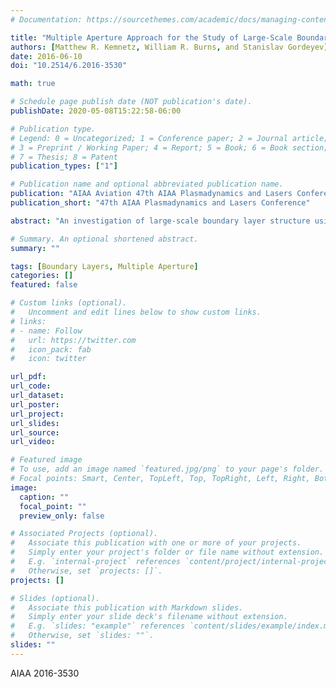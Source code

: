 ```yaml
---
# Documentation: https://sourcethemes.com/academic/docs/managing-content/

title: "Multiple Aperture Approach for the Study of Large-Scale Boundary-Layer Structures"
authors: [Matthew R. Kemnetz, William R. Burns, and Stanislav Gordeyev]
date: 2016-06-10
doi: "10.2514/6.2016-3530"

math: true

# Schedule page publish date (NOT publication's date).
publishDate: 2020-05-08T15:22:58-06:00

# Publication type.
# Legend: 0 = Uncategorized; 1 = Conference paper; 2 = Journal article;
# 3 = Preprint / Working Paper; 4 = Report; 5 = Book; 6 = Book section;
# 7 = Thesis; 8 = Patent
publication_types: ["1"]

# Publication name and optional abbreviated publication name.
publication: "AIAA Aviation 47th AIAA Plasmadynamics and Lasers Conference"
publication_short: "47th AIAA Plasmadynamics and Lasers Conference"

abstract: "An investigation of large-scale boundary layer structure using two simultaneously sampled streamwise oriented apertures is presented. Measurements were conducted in Notre Dame’s Tri-Sonic facility at M = 0.5 at varying sampling frequencies and aperture separations. In this paper we investigate the convective nature of boundary layer structures using wavefront sensing techniques and POD analysis. The data has shown that the low order POD modes, corresponding to the larger structures within the flow, mostly convect and do so at a higher convective velocity. Despite the fact that higher order modes only account for $\\approx 30\%$ of the energy in the wavefront, they contribute significantly in the residual wavefront error. For this reason, models beyond a linear, simply convecting model must be developed to accurately make wavefront predictions with separations greater than $3\\delta$."

# Summary. An optional shortened abstract.
summary: ""

tags: [Boundary Layers, Multiple Aperture]
categories: []
featured: false

# Custom links (optional).
#   Uncomment and edit lines below to show custom links.
# links:
# - name: Follow
#   url: https://twitter.com
#   icon_pack: fab
#   icon: twitter

url_pdf:
url_code:
url_dataset:
url_poster:
url_project:
url_slides:
url_source:
url_video:

# Featured image
# To use, add an image named `featured.jpg/png` to your page's folder. 
# Focal points: Smart, Center, TopLeft, Top, TopRight, Left, Right, BottomLeft, Bottom, BottomRight.
image:
  caption: ""
  focal_point: ""
  preview_only: false

# Associated Projects (optional).
#   Associate this publication with one or more of your projects.
#   Simply enter your project's folder or file name without extension.
#   E.g. `internal-project` references `content/project/internal-project/index.md`.
#   Otherwise, set `projects: []`.
projects: []

# Slides (optional).
#   Associate this publication with Markdown slides.
#   Simply enter your slide deck's filename without extension.
#   E.g. `slides: "example"` references `content/slides/example/index.md`.
#   Otherwise, set `slides: ""`.
slides: ""
---
```


AIAA 2016-3530

